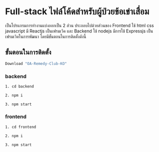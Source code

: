 # Full-stack ไฟล์โค้ดสำหรับผู้ป่วยข้อเข่าเสื่อม 

เป็นโปรแกรมการทำงานแบ่งออกเป็น 2 ส่วน ประกอบไปด้วยส่วนของ Frontend ใช้ html css javascript มี Reactjs เป็นเฟรมเวิค และ Backend ใช้ nodejs มีการใช้ Expressjs เป็นเฟรมเวิคในการพัฒนา
โดยมีขั้นตอนในการติดตั้งดังนี้ 

## ขั้นตอนในการติดตั้ง

``` bash
Download "OA-Remedy-Club-KO"
```

### backend

``` bash
1. cd backend 
```

``` bash
2. npm i
```

``` bash
3. npm start
```


### frontend 

``` bash
1. cd frontend 
```

``` bash
2. npm i
```

``` bash
3. npm start
```

